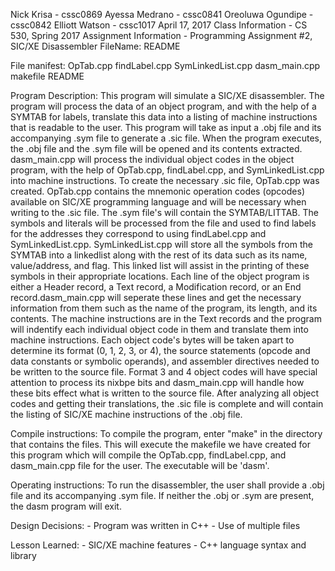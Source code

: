 Nick Krisa - cssc0869
Ayessa Medrano - cssc0841
Oreoluwa Ogundipe - cssc0842
Elliott Watson - cssc1017
April 17, 2017
Class Information - CS 530, Spring 2017
Assignment Information - Programming Assignment #2, SIC/XE Disassembler
FileName: README

File manifest: OpTab.cpp findLabel.cpp SymLinkedList.cpp dasm_main.cpp makefile README

Program Description: 
	This program will simulate a SIC/XE disassembler. The program will process the data of an object program, 
	and with the help of a SYMTAB for labels, translate this data into a listing of machine instructions
	that is readable to the user. 
		This program will take as input a <filename>.obj file and its accompanying <filename>.sym file to 
	generate a <filename>.sic file. 
		When the program executes, the <filename>.obj file and the <filename>.sym file will be opened
	and its contents extracted. dasm_main.cpp will process the individual object codes in the object program, 
	with the help of OpTab.cpp, findLabel.cpp, and SymLinkedList.cpp into machine instructions. To create the necessary 
	<filename>.sic file, OpTab.cpp was created. OpTab.cpp contains the mnemonic operation codes (opcodes) available
	on SIC/XE programming language and will be necessary when writing to the <filename>.sic file. The 
	<filename>.sym file's will contain the SYMTAB/LITTAB. The symbols and literals will be processed from the 
	file and used to find labels for the addresses they correspond to using findLabel.cpp and SymLinkedList.cpp.
	SymLinkedList.cpp will store all the symbols from the SYMTAB into a linkedlist along with the rest of its data
	such as its name, value/address, and flag. This linked list will assist in the printing of these symbols
 	in their appropriate locations. 
		Each line of the object program is either a Header record, a Text record, a Modification record, or 
	an End record.dasm_main.cpp will seperate these lines and get the necessary information from them such as the 
	name of the program, its length, and its contents. The machine instructions are in the Text records and the program
	will indentify each individual object code in them and translate them into machine instructions.
	Each object code's bytes will be taken apart to determine its format (0, 1, 2, 3, or 4), the source statements
	(opcode and data constants or symbolic operands), and assembler directives needed to be written to the source file.
	Format 3 and 4 object codes will have special attention to process its nixbpe bits and dasm_main.cpp will 
	handle how these bits effect what is written to the source file. 
	After analyzing all object codes and getting their translations, the <filename>.sic file is complete and 
	will contain the listing of SIC/XE machine instructions of the <filename>.obj file. 
	
Compile instructions:
	To compile the program, enter "make" in the directory that contains the files.
	This will execute the makefile we have created for this program which will compile the
	OpTab.cpp, findLabel.cpp, and dasm_main.cpp file for the user. The executable will be
	'dasm'.

Operating instructions:
	To run the disassembler, the user shall provide a <filename>.obj file and its accompanying 
	<filename>.sym file. If neither the <filename>.obj or <filename>.sym are present, the dasm
	program will exit. 

Design Decisions:
	- Program was written in C++ 
	- Use of multiple files

Lesson Learned: 
	- SIC/XE machine features 
	- C++ language syntax and library

